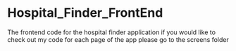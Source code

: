 # Hospital_Finder_FrontEnd
The frontend code for the hospital finder application
if you would like to check out my code for each page of the app please go
to the screens folder 
